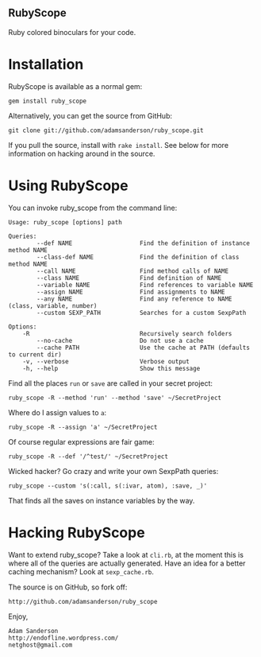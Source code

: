 RubyScope
---------
Ruby colored binoculars for your code.

Installation
============
RubyScope is available as a normal gem:

    gem install ruby_scope
    
Alternatively, you can get the source from GitHub:

    git clone git://github.com/adamsanderson/ruby_scope.git
    
If you pull the source, install with `rake install`.  See below for more 
information on hacking around in the source.

Using RubyScope
===============
You can invoke ruby_scope from the command line:

    Usage: ruby_scope [options] path

    Queries:
            --def NAME                   Find the definition of instance method NAME
            --class-def NAME             Find the definition of class method NAME
            --call NAME                  Find method calls of NAME
            --class NAME                 Find definition of NAME
            --variable NAME              Find references to variable NAME
            --assign NAME                Find assignments to NAME
            --any NAME                   Find any reference to NAME (class, variable, number)
            --custom SEXP_PATH           Searches for a custom SexpPath

    Options:
        -R                               Recursively search folders
            --no-cache                   Do not use a cache
            --cache PATH                 Use the cache at PATH (defaults to current dir)
        -v, --verbose                    Verbose output
        -h, --help                       Show this message
        
Find all the places `run` or `save` are called in your secret project:

    ruby_scope -R --method 'run' --method 'save' ~/SecretProject
    
Where do I assign values to `a`:
    
    ruby_scope -R --assign 'a' ~/SecretProject
    
Of course regular expressions are fair game:

    ruby_scope -R --def '/^test/' ~/SecretProject
    
Wicked hacker? Go crazy and write your own SexpPath queries:

    ruby_scope --custom 's(:call, s(:ivar, atom), :save, _)'

That finds all the saves on instance variables by the way.

Hacking RubyScope
=================
Want to extend ruby_scope?  Take a look at `cli.rb`, at the 
moment this is where all of the queries are actually generated.  Have an
idea for a better caching mechanism? Look at `sexp_cache.rb`.

The source is on GitHub, so fork off:

    http://github.com/adamsanderson/ruby_scope

Enjoy,    

    Adam Sanderson
    http://endofline.wordpress.com/
    netghost@gmail.com